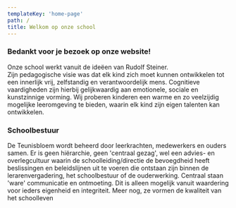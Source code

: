 ```yaml
---
templateKey: 'home-page'
path: /
title: Welkom op onze school
---
```

### Bedankt voor je bezoek op onze website!
Onze school  werkt vanuit de ideëen van Rudolf Steiner.  
Zijn pedagogische visie was dat elk kind zich moet kunnen ontwikkelen tot een innerlijk vrij, zelfstandig en verantwoordelijk mens.
Cognitieve vaardigheden zijn hierbij gelijkwaardig aan emotionele, sociale en kunstzinnige vorming. 
Wij proberen kinderen een warme en zo veelzijdig mogelijke leeromgeving te bieden, waarin elk kind zijn eigen talenten kan ontwikkelen. 

### Schoolbestuur
De Teunisbloem wordt beheerd door leerkrachten, medewerkers en ouders samen. 
Er is geen hiërarchie, geen 'centraal gezag', wel een advies- en overlegcultuur waarin de schoolleiding/directie de bevoegdheid 
heeft beslissingen en beleidslijnen uit te voeren die ontstaan zijn binnen de lerarenvergadering, het schoolbestuur of 
de ouderwerking. Centraal staan 'ware' communicatie en ontmoeting. 
Dit is alleen mogelijk vanuit waardering voor ieders eigenheid en integriteit. 
Meer nog, ze vormen de kwaliteit van het schoolleven
